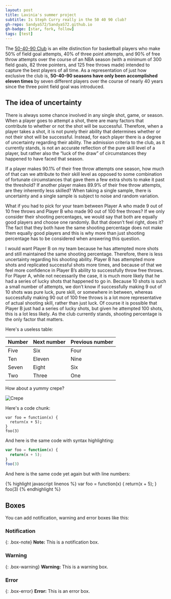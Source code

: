 ```yaml
---
layout: post
title: Lavinia's summer project
subtitle: Is Steph Curry really in the 50 40 90 club?
gh-repo: SandyaS72/SandyaS72.github.io
gh-badge: [star, fork, follow]
tags: [test]
---
```


  The [50-40-90 Club](https://en.wikipedia.org/wiki/50%E2%80%9340%E2%80%9390_club) is an elite distinction for basketball players who make 50% of field goal attempts, 40% of three point attempts, and 90% of free throw attempts over the course of an NBA season (with a minimum of 300 field goals, 82 three pointers, and 125 free throws made) intended to capture the best players of all time. As a representation of just how exclusive the club is, **50-40-90 seasons have only been accomplished eleven times** by seven different players over the course of nearly 40 years since the three point field goal was introduced. 

## The idea of uncertainty

  There is always some chance involved in any single shot, game, or season. When a player goes to attempt a shot, there are many factors that contribute to whether or not the shot will be successful. Therefore, when a player takes a shot, it is not purely their ability that determines whether or not their shot will be successful. Instead, for each player there is a degree of uncertainty regarding their ability. The admission criteria to the club, as it currently stands, is not an accurate reflection of the pure skill level of a player, but rather also the “luck of the draw” of circumstances they happened to have faced that season. 

  If a player makes 90.1% of their free throw attempts one season, how much of that can we attribute to their skill level as opposed to some combination of fortunate circumstances that gave them a few extra shots to make it past the threshold? If another player makes 89.9% of their free throw attempts, are they inherently less skilled? When taking a single sample, there is uncertainty and a single sample is subject to noise and random variation. 

  What if you had to pick for your team between Player A who made 9 out of 10 free throws and Player B who made 90 out of 100 free throws? If we only consider their shooting percentages, we would say that both are equally good players and choose one randomly. But that doesn’t feel right, does it? The fact that they both have the same shooting percentage does not make them equally good players and this is why more than just shooting percentage has to be considered when answering this question. 

  I would want Player B on my team because he has attempted more shots and still maintained the same shooting percentage. Therefore, there is less uncertainty regarding his shooting ability. Player B has attempted more shots and replicated successful shots more times, and because of that we feel more confidence in Player B’s ability to successfully throw free throws. For Player A, while not necessarily the case, it is much more likely that he had a series of lucky shots that happened to go in. Because 10 shots is such a small number of attempts, we don’t know if successfully making 9 out of 10 shots was pure luck, pure skill, or somewhere in between, whereas successfully making 90 out of 100 free throws is a lot more representative of actual shooting skill, rather than just luck. Of course it is possible that Player B just had a series of lucky shots, but given he attempted 100 shots, this is a lot less likely. As the club currently stands, shooting percentage is the only factor that matters.


Here's a useless table:

| Number | Next number | Previous number |
| :------ |:--- | :--- |
| Five | Six | Four |
| Ten | Eleven | Nine |
| Seven | Eight | Six |
| Two | Three | One |


How about a yummy crepe?

![Crepe](http://s3-media3.fl.yelpcdn.com/bphoto/cQ1Yoa75m2yUFFbY2xwuqw/348s.jpg)

Here's a code chunk:

~~~
var foo = function(x) {
  return(x + 5);
}
foo(3)
~~~

And here is the same code with syntax highlighting:

```javascript
var foo = function(x) {
  return(x + 5);
}
foo(3)
```

And here is the same code yet again but with line numbers:

{% highlight javascript linenos %}
var foo = function(x) {
  return(x + 5);
}
foo(3)
{% endhighlight %}

## Boxes
You can add notification, warning and error boxes like this:

### Notification

{: .box-note}
**Note:** This is a notification box.

### Warning

{: .box-warning}
**Warning:** This is a warning box.

### Error

{: .box-error}
**Error:** This is an error box.
